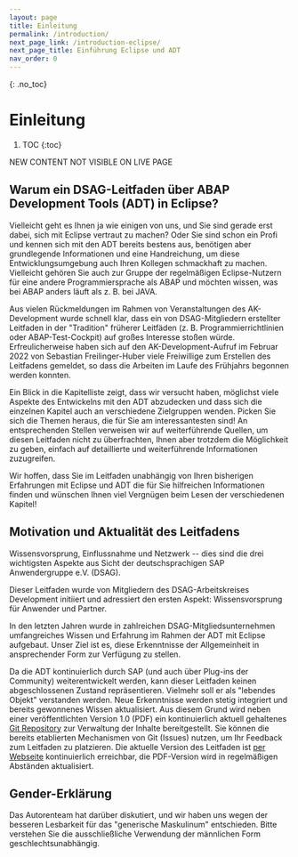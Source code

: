 ```yaml
---
layout: page
title: Einleitung
permalink: /introduction/
next_page_link: /introduction-eclipse/
next_page_title: Einführung Eclipse und ADT
nav_order: 0
---
```


{: .no_toc}
# Einleitung

1. TOC
{:toc}

NEW CONTENT NOT VISIBLE ON LIVE PAGE

## Warum ein DSAG-Leitfaden über ABAP Development Tools (ADT) in Eclipse?

Vielleicht geht es Ihnen ja wie einigen von uns, und Sie sind gerade erst dabei, sich mit Eclipse vertraut zu machen? Oder Sie sind schon ein Profi und kennen sich mit den ADT bereits bestens aus, benötigen aber grundlegende Informationen und eine Handreichung, um diese Entwicklungsumgebung auch Ihren Kollegen schmackhaft zu machen. Vielleicht gehören Sie auch zur Gruppe der regelmäßigen Eclipse-Nutzern für eine andere Programmiersprache als ABAP und möchten wissen, was bei ABAP anders läuft als z. B. bei JAVA.

Aus vielen Rückmeldungen im Rahmen von Veranstaltungen des AK-Development wurde schnell klar, dass ein von DSAG-Mitgliedern erstellter Leitfaden in der "Tradition" früherer Leitfäden (z. B. Programmierrichtlinien oder ABAP-Test-Cockpit) auf großes Interesse stoßen würde. Erfreulicherweise haben sich auf den AK-Development-Aufruf im Februar 2022 von Sebastian Freilinger-Huber viele Freiwillige zum Erstellen des Leitfadens gemeldet, so dass die Arbeiten im Laufe des Frühjahrs begonnen werden konnten.

Ein Blick in die Kapitelliste zeigt, dass wir versucht haben, möglichst viele Aspekte des Entwickelns mit den ADT abzudecken und dass sich die einzelnen Kapitel auch an verschiedene Zielgruppen wenden. Picken Sie sich die Themen heraus, die für Sie am interessantesten sind! An entsprechenden Stellen verweisen wir auf weiterführende Quellen, um diesen Leitfaden nicht zu überfrachten, Ihnen aber trotzdem die Möglichkeit zu geben, einfach auf detaillierte und weiterführende Informationen zuzugreifen.

Wir hoffen, dass Sie im Leitfaden unabhängig von Ihren bisherigen Erfahrungen mit Eclipse und ADT die für Sie hilfreichen Informationen finden und wünschen Ihnen viel Vergnügen beim Lesen der verschiedenen Kapitel!

## Motivation und Aktualität des Leitfadens

Wissensvorsprung, Einflussnahme und Netzwerk -- dies sind die drei wichtigsten Aspekte aus Sicht der deutschsprachigen SAP Anwendergruppe e.V. (DSAG).

Dieser Leitfaden wurde von Mitgliedern des DSAG-Arbeitskreises Development initiiert und adressiert den ersten Aspekt: Wissensvorsprung für Anwender und Partner.

In den letzten Jahren wurde in zahlreichen DSAG-Mitgliedsunternehmen umfangreiches Wissen und Erfahrung im Rahmen der ADT mit Eclipse aufgebaut. Unser Ziel ist es, diese Erkenntnisse der Allgemeinheit in ansprechender Form zur Verfügung zu stellen.

Da die ADT kontinuierlich durch SAP (und auch über Plug-ins der Community) weiterentwickelt werden, kann dieser Leitfaden keinen abgeschlossenen Zustand repräsentieren. Vielmehr soll er als "lebendes Objekt" verstanden werden. Neue Erkenntnisse werden stetig integriert und bereits gewonnenes Wissen aktualisiert. Aus diesem Grund wird neben einer veröffentlichten Version 1.0 (PDF) ein kontinuierlich aktuell gehaltenes [Git Repository](https://github.com/1DSAG/ADT-Leitfaden) zur Verwaltung der Inhalte bereitgestellt. Sie können die bereits etablierten Mechanismen von Git (Issues) nutzen, um Ihr Feedback zum Leitfaden zu platzieren. Die aktuelle Version des Leitfaden ist [per Webseite](https://1dsag.github.io/ADT-Leitfaden/) kontinuierlich erreichbar, die PDF-Version wird in regelmäßigen Abständen aktualisiert.

## Gender-Erklärung

Das Autorenteam hat darüber diskutiert, und wir haben uns wegen der besseren Lesbarkeit für das "generische Maskulinum" entschieden. Bitte verstehen Sie die ausschließliche Verwendung der männlichen Form geschlechtsunabhängig.
